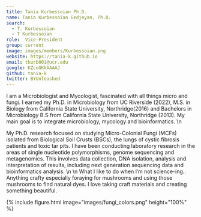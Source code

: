 ```yaml
---
title: Tania Kurbessoian Ph.D.
name: Tania Kurbessoian Gedjeyan, Ph.D.
search:
  - T. Kurbessoian
  - T Kurbessoian
role:  Vice-President
group: current
image: images/members/Kurbessoian.png
website: https://tania-k.github.io
email: tkurb001@ucr.edu
google: KZcoGKkAAAAJ
github: tania-k
twitter: BYUnleashed
---
```


I am a Microbiologist and Mycologist, fascinated with all things micro and fungi.
I earned my Ph.D. in Microbiology from UC Riverside (2022), M.S. in Biology from California State University, Northridge(2016) and Bachelors in Microbiology B.S from California State University, Northridge (2013). My main goal is to integrate microbiology, mycology and bioinformatics.
\n

My Ph.D. research focused on studying Micro-Colonial Fungi (MCFs) isolated from Biological Soil Crusts (BSCs), the lungs of cystic fibrosis patients and toxic tar pits. I have been conducting laboratory research in the areas of single nucleotide polymorphisms, genome sequencing and metagenomics. This involves data collection, DNA isolation, analysis and interpretation of results, including next generation sequencing data and bioinformatics analysis.
\n
\n
What I like to do when I’m not science-ing.. Anything crafty especially foraying for mushrooms and using those mushrooms to find natural dyes. I love taking craft materials and creating something beautiful.

{%
  include figure.html
  image="images/fungi_colors.png"
  height="100%"
%}



